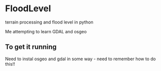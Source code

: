# FloodLevel
terrain processing and flood level in python

Me attempting to learn GDAL and osgeo

## To get it running
Need to instal osgeo and gdal in some way - need to remember how to do this!!
